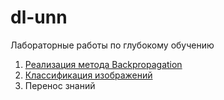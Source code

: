 # dl-unn

Лабораторные работы по глубокому обучению

1. [Реализация метода Backpropagation](notebooks/01_Backpropagation.ipynb)
2. [Классификация изображений](notebooks/02_Cassifier.ipynb)
3. Перенос знаний
